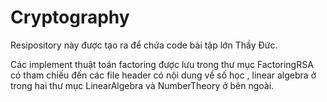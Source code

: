 # Cryptography


Resipository này được tạo ra để chứa code bài tập lớn Thầy Đức.

Các implement thuật toán factoring được lưu trong thư mục FactoringRSA có tham chiếu
đến các file header có nội dung về số học , linear algebra ở trong hai thư mục LinearAlgebra
và NumberTheory ở bên ngoài.

